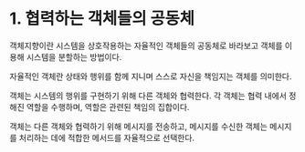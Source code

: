 # 1. 협력하는 객체들의 공동체
객체지향이란 시스템을 상호작용하는 자율적인 객체들의 공동체로 바라보고 객체를 이용해 시스템을 분할하는 방법이다.

자율적인 객체란 상태와 행위를 함께 지니며 스스로 자신을 책임지는 객체를 의미한다.

객체는 시스템의 행위를 구현하기 위해 다른 객체와 협력한다. 각 객체는 협력 내에서 정해진 역할을 수행하며, 역할은 관련된 책임의 집합이다.

객체는 다른 객체와 협력하기 위해 메시지를 전송하고, 메시지를 수신한 객체는 메시지를 처리하는 데에 적합한 메서드를 자율적으로 선택한다.
